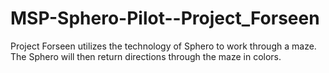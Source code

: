 # MSP-Sphero-Pilot--Project_Forseen
Project Forseen utilizes the technology of Sphero to work through a maze. The Sphero will then return directions through the maze in colors.
